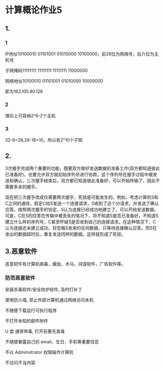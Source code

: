# 计算概论作业5

## 1.

### 1

IP地址10100010 01101001 01010000 10100000，前26位为网络号，后六位为主机号

子网掩码11111111 11111111 11111111 11000000

网络地址10100010 01101001 01010000 10000000

即为162.105.80.128

### 2

理论上可容纳2^6-2个主机

### 3

32-6=26,26-16=10，所以有2^10个子网

## 2.

3次握手完成两个重要的功能，既要双方做好发送数据的准备工作(双方都知道彼此已准备好)，也要允许双方就初始序列号进行协商，这个序列号在握手过程中被发送和确认。三次握手结束后，双方都已知道彼此准备好，可以开始传输了，因此不需要多余的握手。

现在把三次握手改成仅需要两次握手，死锁是可能发生的。例如，考虑计算机S和C之间的通信，假定C给S发送一个连接请求，S收到了这个分请求，并发送了确认应答。按照两次握手的协定，S认为连接已经成功地建立了，可以开始发送数据。可是，C在S的应答在传输中被丢失的情况下，将不知道S是否已准备好，不知道S建立什么样的序列号，C甚至怀疑S是否收到自己的连接请求。在这种情况下，C认为连接还未建立成功，将忽略S发来的任何数据，只等待连接确认应答。而S在发出的数据超时后，重复发送同样的数据。这样就形成了死锁。
       
## 3.恶意软件
恶意软件有计算机病毒，蠕虫，木马，间谍软件，广告软件等。

### 防范恶意软件

安装杀毒软件/安全防护软件, 及时打补丁

使用防火墙, 禁止外部计算机通过网络访问本机

不随便下载运行可执行程序

不打开未知的邮件附件

U 盘 通常带毒, 打开前要先查毒

不随便暴露自己的 email、生日、手机等重要信息

不以 Administrator 权限操作计算机

不访问不当内容

